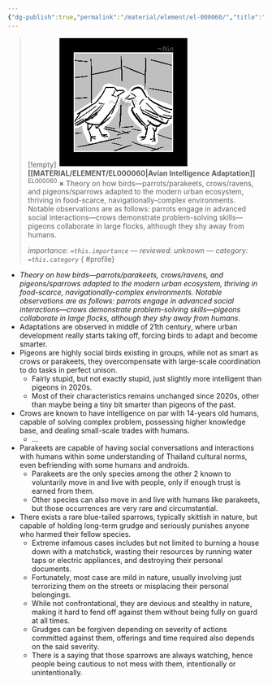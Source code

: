 ```yaml
---
{"dg-publish":true,"permalink":"/material/element/el-000060/","title":"Avian Intelligence Adaptation","tags":["-element"]}
---
```


>[!empty]
> ![RESOURCE/ASSET/ICON/EL000060.png|icon](/img/user/RESOURCE/ASSET/ICON/EL000060.png) <b class="title">[[MATERIAL/ELEMENT/EL000060\|Avian Intelligence Adaptation]]</b> <sup class="title">EL000060</sup> <b>×</b>
> Theory on how birds—parrots/parakeets, crows/ravens, and pigeons/sparrows adapted to the modern urban ecosystem, thriving in food-scarce, navigationally-complex environments. Notable observations are as follows: parrots engage in advanced social interactions—crows demonstrate problem-solving skills—pigeons collaborate in large flocks, although they shy away from humans.
> 
> <i class="small">importance: `=this.importance` — reviewed: unknown — category: `=this.category`</i>
{ #profile}


- *Theory on how birds—parrots/parakeets, crows/ravens, and pigeons/sparrows adapted to the modern urban ecosystem, thriving in food-scarce, navigationally-complex environments. Notable observations are as follows: parrots engage in advanced social interactions—crows demonstrate problem-solving skills—pigeons collaborate in large flocks, although they shy away from humans.*
- Adaptations are observed in middle of 21th century, where urban development really starts taking off, forcing birds to adapt and become smarter.
- Pigeons are highly social birds existing in groups, while not as smart as crows or parakeets, they overcompensate with large-scale coordination to do tasks in perfect unison.
	- Fairly stupid, but not exactly stupid, just slightly more intelligent than pigeons in 2020s.
	- Most of their characteristics remains unchanged since 2020s, other than maybe being a tiny bit smarter than pigeons of the past.
- Crows are known to have intelligence on par with 14-years old humans, capable of solving complex problem, possessing higher knowledge base, and dealing small-scale trades with humans.
	- ...
- Parakeets are capable of having social conversations and interactions with humans within some understanding of Thailand cultural norms, even befriending with some humans and androids.
	- Parakeets are the only species among the other 2 known to voluntarily move in and live with people, only if enough trust is earned from them.
	- Other species can also move in and live with humans like parakeets, but those occurrences are very rare and circumstantial.
- There exists a rare blue-tailed sparrows, typically skittish in nature, but capable of holding long-term grudge and seriously punishes anyone who harmed their fellow species.
	- Extreme infamous cases includes but not limited to burning a house down with a matchstick, wasting their resources by running water taps or electric appliances, and destroying their personal documents.
	- Fortunately, most case are mild in nature, usually involving just terrorizing them on the streets or misplacing their personal belongings.
	- While not confrontational, they are devious and stealthy in nature, making it hard to fend off against them without being fully on guard at all times.
	- Grudges can be forgiven depending on severity of actions committed against them, offerings and time required also depends on the said severity.
	- There is a saying that those sparrows are always watching, hence people being cautious to not mess with them, intentionally or unintentionally.

